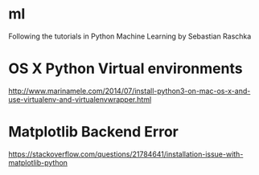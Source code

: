 # ml
Following the tutorials in Python Machine Learning by Sebastian Raschka

OS X Python Virtual environments
===
http://www.marinamele.com/2014/07/install-python3-on-mac-os-x-and-use-virtualenv-and-virtualenvwrapper.html

Matplotlib Backend Error
===
https://stackoverflow.com/questions/21784641/installation-issue-with-matplotlib-python
